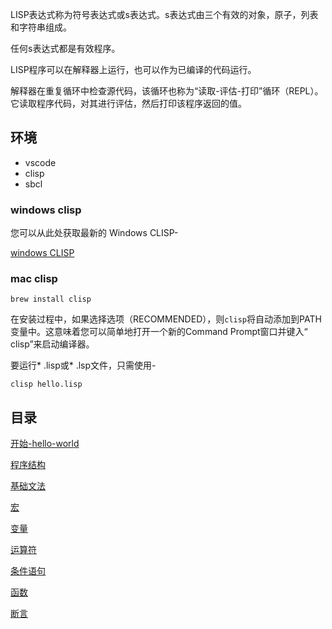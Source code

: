 LISP表达式称为符号表达式或s表达式。s表达式由三个有效的对象，原子，列表和字符串组成。

任何s表达式都是有效程序。

LISP程序可以在解释器上运行，也可以作为已编译的代码运行。

解释器在重复循环中检查源代码，该循环也称为“读取-评估-打印”循环（REPL）。它读取程序代码，对其进行评估，然后打印该程序返回的值。


## 环境

- vscode
- clisp
- sbcl


### windows clisp 

您可以从此处获取最新的 Windows CLISP- 

[windows CLISP](https://sourceforge.net/projects/clisp/files/latest/download)


### mac clisp

```
brew install clisp
```

在安装过程中，如果选择选项（RECOMMENDED），则`clisp`将自动添加到PATH变量中。这意味着您可以简单地打开一个新的Command Prompt窗口并键入“ clisp”来启动编译器。

要运行* .lisp或* .lsp文件，只需使用-

```
clisp hello.lisp
```

## 目录

[开始-hello-world](start/main.lisp)

[程序结构](./programConstruct/README.md)

[基础文法](./lisp_basic_syntax/README.md)

[宏](./lisp_macros/README.md)

[变量](./lisp_variables/README.md)

[运算符](./lisp_operators/README.md)

[条件语句](./lisp_decisions/README.md)

[函数](./lisp_function/)

[断言](./lisp_predicates/)
